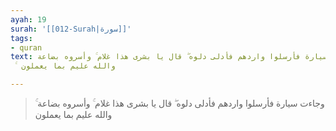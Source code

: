 ```yaml
---
ayah: 19
surah: '[[012-Surah|سورة]]'
tags:
- quran
text: وجاءت سيارة فأرسلوا واردهم فأدلى دلوه ۖ قال يا بشرى هذا غلام ۚ وأسروه بضاعة
  ۚ والله عليم بما يعملون

---
```

> وجاءت سيارة فأرسلوا واردهم فأدلى دلوه ۖ قال يا بشرى هذا غلام ۚ وأسروه بضاعة ۚ والله عليم بما يعملون
